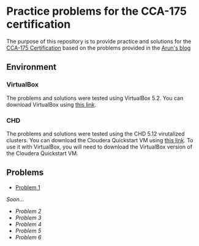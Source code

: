 # Practice problems for the CCA-175 certification
The purpose of this repository is to provide practice and solutions for the [CCA-175 Certification](https://www.cloudera.com/more/training/certification/cca-spark.html) based on the problems provided in the [Arun's blog](http://arun-teaches-u-tech.blogspot.com/p/cca-175-prep-problem-scenario-1.html)

## Environment
### VirtualBox
The problems and solutions were tested using VirtualBox 5.2. You can download VirtualBox using [this link](https://www.virtualbox.org/wiki/Download_Old_Builds).

### CHD
The problems and solutions were tested using the CHD 5.12 virutalized clusters.
You can download the Cloudera Quickstart VM using [this link](https://www.cloudera.com/downloads/quickstart_vms/5-12.html).
To use it with VirtualBox, you will need to download the VirtualBox version of the Cloudera Quickstart VM.

## Problems
* [Problem 1](https://github.com/altancabal/cca175/tree/master/01%20Practice%201)

_Soon..._

* _Problem 2_
* _Problem 3_
* _Problem 4_
* _Problem 5_
* _Problem 6_
